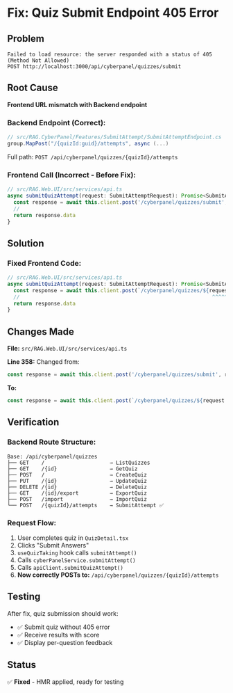 # Fix: Quiz Submit Endpoint 405 Error

## Problem
```
Failed to load resource: the server responded with a status of 405 (Method Not Allowed)
POST http://localhost:3000/api/cyberpanel/quizzes/submit
```

## Root Cause
**Frontend URL mismatch with Backend endpoint**

### Backend Endpoint (Correct):
```csharp
// src/RAG.CyberPanel/Features/SubmitAttempt/SubmitAttemptEndpoint.cs
group.MapPost("/{quizId:guid}/attempts", async (...)
```

Full path: `POST /api/cyberpanel/quizzes/{quizId}/attempts`

### Frontend Call (Incorrect - Before Fix):
```typescript
// src/RAG.Web.UI/src/services/api.ts
async submitQuizAttempt(request: SubmitAttemptRequest): Promise<SubmitAttemptResponse> {
  const response = await this.client.post('/cyberpanel/quizzes/submit', request)
  //                                                                   ^^^^^^ Wrong!
  return response.data
}
```

## Solution

### Fixed Frontend Code:
```typescript
// src/RAG.Web.UI/src/services/api.ts
async submitQuizAttempt(request: SubmitAttemptRequest): Promise<SubmitAttemptResponse> {
  const response = await this.client.post(`/cyberpanel/quizzes/${request.quizId}/attempts`, request)
  //                                                              ^^^^^^^^^^^^^^^^^^^^^^^^^ Correct!
  return response.data
}
```

## Changes Made
**File:** `src/RAG.Web.UI/src/services/api.ts`

**Line 358:** Changed from:
```typescript
const response = await this.client.post('/cyberpanel/quizzes/submit', request)
```

**To:**
```typescript
const response = await this.client.post(`/cyberpanel/quizzes/${request.quizId}/attempts`, request)
```

## Verification

### Backend Route Structure:
```
Base: /api/cyberpanel/quizzes
├── GET    /                     → ListQuizzes
├── GET    /{id}                 → GetQuiz
├── POST   /                     → CreateQuiz
├── PUT    /{id}                 → UpdateQuiz
├── DELETE /{id}                 → DeleteQuiz
├── GET    /{id}/export          → ExportQuiz
├── POST   /import               → ImportQuiz
└── POST   /{quizId}/attempts    → SubmitAttempt ✅
```

### Request Flow:
1. User completes quiz in `QuizDetail.tsx`
2. Clicks "Submit Answers"
3. `useQuizTaking` hook calls `submitAttempt()`
4. Calls `cyberPanelService.submitAttempt()`
5. Calls `apiClient.submitQuizAttempt()`
6. **Now correctly POSTs to:** `/api/cyberpanel/quizzes/{quizId}/attempts`

## Testing
After fix, quiz submission should work:
- ✅ Submit quiz without 405 error
- ✅ Receive results with score
- ✅ Display per-question feedback

## Status
✅ **Fixed** - HMR applied, ready for testing
